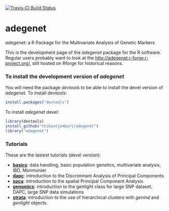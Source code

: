 [![Travis-CI Build Status](https://travis-ci.org/thibautjombart/adegenet.png?branch=master)](https://travis-ci.org/thibautjombart/adegenet)

# adegenet
*adegenet*: a R Package for the Multivariate Analysis of Genetic Markers

This is the development page of the *adegenet* package for the R software. Regular users probably want to look at the http://adegenet.r-forge.r-project.org/, still hosted on Rforge for historical reasons.


### To install the development version of *adegenet*
You will need the package *devtools* to be able to install the devel version of *adegenet*.
To install *devtools*:
```r
install.packages("devtools")
```

To install *adegenet* devel:
```r
library(devtools)
install_github("thibautjombart/adegenet")
library("adegenet")
```

### Tutorials
These are the lastest tutorials (devel version):
- [**basics**](https://github.com/thibautjombart/adegenet/blob/master/tutorials/tutorial-basics.pdf): data handling, basic population genetics, multivariate analysis, IBD, Monmonier
- [**dapc**](https://github.com/thibautjombart/adegenet/blob/master/tutorials/tutorial-dapc.pdf): introduction to the Discriminant Analysis of Principal Components
- [**spca**](https://github.com/thibautjombart/adegenet/blob/master/tutorials/tutorial-spca.pdf): introduction to the spatial Principal Component Analysis
- [**genomics**](https://github.com/thibautjombart/adegenet/blob/master/tutorials/tutorial-genomics.pdf): introduction to the genlight class for large SNP dataset, DAPC, large SNP data simulations
- [**strata**](https://github.com/thibautjombart/adegenet/blob/master/tutorials/tutorial-strata.pdf): introduction to the use of hierarchical clusters with *genind* and *genlight* objects.
